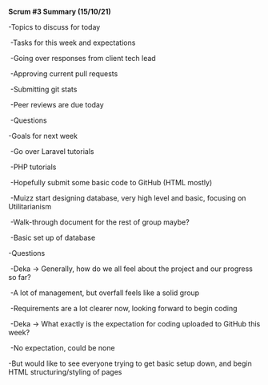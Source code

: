 **Scrum #3 Summary (15/10/21)**

-Topics to discuss for today

​        -Tasks for this week and expectations

​        -Going over responses from client tech lead

​        -Approving current pull requests

​        -Submitting git stats

​        -Peer reviews are due today

​        -Questions

-Goals for next week

​        -Go over Laravel tutorials

​        -PHP tutorials

​        -Hopefully submit some basic code to GitHub (HTML mostly)

​        -Muizz start designing database, very high level and basic, focusing on Utilitarianism

​                -Walk-through document for the rest of group maybe?

​                -Basic set up of database

-Questions

​        -Deka -> Generally, how do we all feel about the project and our progress so far?

​                -A lot of management, but overfall feels like a solid group

​                -Requirements are a lot clearer now, looking forward to begin coding

​        -Deka -> What exactly is the expectation for coding uploaded to GitHub this week?

​                -No expectation, could be none

-But would like to see everyone trying to get basic setup down, and begin HTML structuring/styling of pages